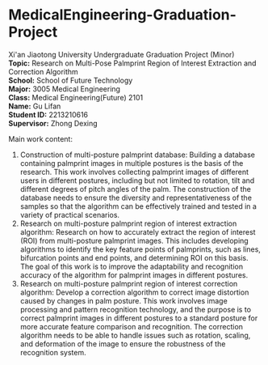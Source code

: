 # MedicalEngineering-Graduation-Project

Xi'an Jiaotong University Undergraduate Graduation Project (Minor)  
**Topic:** Research on Multi-Pose Palmprint Region of Interest Extraction and Correction Algorithm  
**School:** School of Future Technology  
**Major:** 3005 Medical Engineering  
**Class:** Medical Engineering(Future) 2101  
**Name:** Gu Lifan  
**Student ID:** 2213210616  
**Supervisor:** Zhong Dexing  

Main work content:
1. Construction of multi-posture palmprint database: Building a database containing palmprint images in multiple postures is the basis of the research. This work involves collecting palmprint images of different users in different postures, including but not limited to rotation, tilt and different degrees of pitch angles of the palm. The construction of the database needs to ensure the diversity and representativeness of the samples so that the algorithm can be effectively trained and tested in a variety of practical scenarios.
2. Research on multi-posture palmprint region of interest extraction algorithm: Research on how to accurately extract the region of interest (ROI) from multi-posture palmprint images. This includes developing algorithms to identify the key feature points of palmprints, such as lines, bifurcation points and end points, and determining ROI on this basis. The goal of this work is to improve the adaptability and recognition accuracy of the algorithm for palmprint images in different postures.
3. Research on multi-posture palmprint region of interest correction algorithm: Develop a correction algorithm to correct image distortion caused by changes in palm posture. This work involves image processing and pattern recognition technology, and the purpose is to correct palmprint images in different postures to a standard posture for more accurate feature comparison and recognition. The correction algorithm needs to be able to handle issues such as rotation, scaling, and deformation of the image to ensure the robustness of the recognition system.
